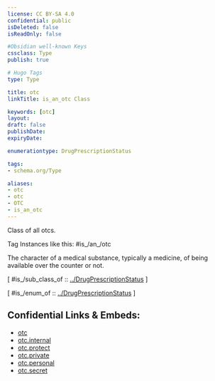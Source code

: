 ```yaml
---
license: CC BY-SA 4.0
confidential: public
isDeleted: false
isReadOnly: false

#Obsidian well-known Keys
cssclass: Type
publish: true

# Hugo Tags
type: Type

title: otc
linkTitle: is_an_otc Class

keywords: [otc]
layout: 
draft: false
publishDate:
expiryDate: 

enumerationtype: DrugPrescriptionStatus

tags:
- schema.org/Type

aliases:
- otc
- otc
- OTC
- is_an_otc
---
```


Class of all otcs.

Tag Instances like this: 
#is_/an_/otc

The character of a medical substance, typically a medicine, of being available over the counter or not.

[ #is_/sub_class_of :: [../DrugPrescriptionStatus](../DrugPrescriptionStatus) ]

[ #is_/enum_of :: [../DrugPrescriptionStatus](../DrugPrescriptionStatus) ]



## Confidential Links & Embeds: 
- [otc](../../../../../../../../_public/schema.org/Type/is_a_/intangible/enumeration/medical_enumeration/drug_prescription_status/otc.md) 
- [otc.internal](../../../../../../../../_internal/schema.org/Type/is_a_/intangible/enumeration/medical_enumeration/drug_prescription_status/otc.internal.md) 
- [otc.protect](../../../../../../../../_protect/schema.org/Type/is_a_/intangible/enumeration/medical_enumeration/drug_prescription_status/otc.protect.md) 
- [otc.private](../../../../../../../../_private/schema.org/Type/is_a_/intangible/enumeration/medical_enumeration/drug_prescription_status/otc.private.md) 
- [otc.personal](../../../../../../../../_personal/schema.org/Type/is_a_/intangible/enumeration/medical_enumeration/drug_prescription_status/otc.personal.md) 
- [otc.secret](../../../../../../../../_secret/schema.org/Type/is_a_/intangible/enumeration/medical_enumeration/drug_prescription_status/otc.secret.md) 
